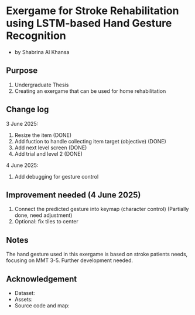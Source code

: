 # Exergame for Stroke Rehabilitation using LSTM-based Hand Gesture Recognition

- by Shabrina Al Khansa

## Purpose
1. Undergraduate Thesis
2. Creating an exergame that can be used for home rehabilitation


## Change log

3 June 2025: 
1. Resize the item (DONE)
2. Add fuction to handle collecting item target (objective) (DONE)
3. Add next level screen (DONE)
4. Add trial and level 2 (DONE)

4 June 2025:
1. Add debugging for gesture control

## Improvement needed (4 June 2025)
1. Connect the predicted gesture into keymap (character control) (Partially done, need adjustment)
2. Optional: fix tiles to center

## Notes
The hand gesture used in this exergame is based on stroke patients needs, focusing on MMT 3-5. Further development needed.

## Acknowledgement
- Dataset:
- Assets:
- Source code and map: